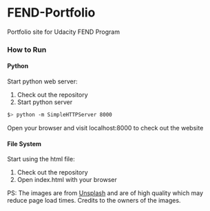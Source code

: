# FEND-Portfolio
Portfolio site for Udacity FEND Program

### How to Run

#### Python

Start python web server:

1. Check out the repository
1. Start python server

  ```bash
  $> python -m SimpleHTTPServer 8000
  ```

Open your browser and visit localhost:8000 to check out the website

#### File System

Start using the html file:

1. Check out the repository
1. Open index.html with your browser

PS: The images are from [Unsplash](unsplash.com) and are of high quality which may reduce page load times.
Credits to the owners of the images.